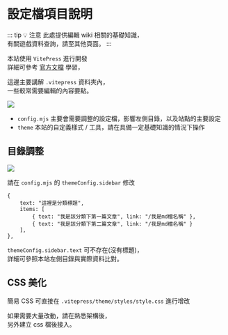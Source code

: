 # 設定檔項目說明

::: tip 💡 注意
此處提供編輯 wiki 相關的基礎知識，  
有關遊戲資料查詢，請至其他頁面。
:::

本站使用 `VitePress` 進行開發  
詳細可參考 [官方文檔](https://vitepress.dev/zh/) 學習，

這邊主要講解 `.vitepress` 資料夾內，  
一些較常需要編輯的內容要點。

![](/images/1-2-devlep-vitepress/01.jpg)

- `config.mjs` 主要會需要調整的設定檔，影響左側目錄，以及站點的主要設定
- `theme` 本站的自定義樣式 / 工具，請在具備一定基礎知識的情況下操作

## 目錄調整

![](/images/1-2-devlep-vitepress/02.jpg)

請在 `config.mjs` 的 `themeConfig.sidebar` 修改

```
{
	text: "這裡是分類標題",
	items: [
        { text: "我是該分類下第一篇文章", link: "/我是md檔名稱" },
        { text: "我是該分類下第二篇文章", link: "/我是md檔名稱" }
    ],
},
```

`themeConfig.sidebar.text` 可不存在(沒有標題)，  
詳細可參照本站左側目錄與實際資料比對。

## CSS 美化

簡易 CSS 可直接在 `.vitepress/theme/styles/style.css` 進行增改

如果需要大量改動，請在熟悉架構後，  
另外建立 css 檔後接入。
